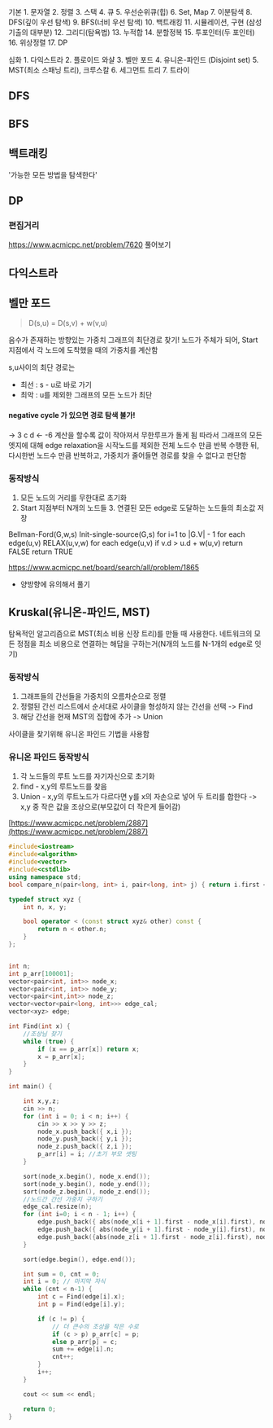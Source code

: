 
기본
	1.	문자열
	2.	정렬
	3.	스택
	4.	큐
	5.	우선순위큐(힙)
	6.	Set, Map
	7.	이분탐색
	8.	DFS(깊이 우선 탐색)
	9.	BFS(너비 우선 탐색)
	10. 백트래킹
	11. 시뮬레이션, 구현 (삼성 기출의 대부분)
	12. 그리디(탐욕법)
	13. 누적합
	14. 분할정복
	15. 투포인터(두 포인터)
	16. 위상정렬
	17. DP

심화
	1.	다익스트라
	2.	플로이드 와샬
	3.	벨만 포드
	4.	유니온-파인드 (Disjoint set)
	5.	MST(최소 스패닝 트리), 크루스칼
	6.	세그먼트 트리
	7.	트라이

## DFS

## BFS

## 백트래킹
'가능한 모든 방법을 탐색한다'

## DP

### 편집거리
https://www.acmicpc.net/problem/7620 풀어보기

## 다익스트라

## 벨만 포드
> D(s,u) = D(s,v) + w(v,u)

음수가 존재하는 방향있는 가중치 그래프의 최단경로 찾기!
노드가 주체가 되어, Start지점에서 각 노드에 도착했을 때의 가중치를 계산함

s,u사이의 최단 경로는 
- 최선 : s - u로 바로 가기
- 최악 : u를 제외한 그래프의 모든 노드가 최단

#### negative cycle 가 있으면 경로 탐색 불가!
   -> 3
c          d
    <- -6
계산을 할수록 값이 작아져서 무한루프가 돌게 됨
따라서 그래프의 모든 엣지에 대해 edge relaxation을 시작노드를 제외한 전체 노드수 만큼 반복 수행한 뒤,
다시한번 노드수 만큼 반복하고, 가중치가 줄어들면 경로를 찾을 수 없다고 판단함

### 동작방식
1. 모든 노드의 거리를 무한대로 초기화
2. Start 지점부터 N개의 노드들
	3. 연결된 모든 edge로 도달하는 노드들의 최소값 저장
 
Bellman-Ford(G,w,s)
Init-single-source(G,s)
for i=1 to |G.V| - 1
	for each edge(u,v)
		RELAX(u,v,w)
for each edge(u,v)
	if v.d > u.d + w(u,v)
		return FALSE
return TRUE


https://www.acmicpc.net/board/search/all/problem/1865
* 양방향에 유의해서 풀기

## Kruskal(유니온-파인드, MST)

탐욕적인 알고리즘으로 MST(최소 비용 신장 트리)를 만들 때 사용한다.
네트워크의 모든 정점을 최소 비용으로 연결하는 해답을 구하는거(N개의 노드를 N-1개의 edge로 잇기)

### 동작방식
1. 그래프들의 간선들을 가중치의 오름차순으로 정렬
2. 정렬된 간선 리스트에서 순서대로 사이클을 형성하지 않는 간선을 선택 -> Find
3. 해당 간선을 현재 MST의 집합에 추가 -> Union

사이클을 찾기위해 유니온 파인드 기법을 사용함

### 유니온 파인드 동작방식
1. 각 노드들의 루트 노드를 자기자신으로 초기화
2. find - x,y의 루트노드를 찾음
3. Union - x,y의 루트노드가 다르다면 y를 x의 자손으로 넣어 두 트리를 합한다
	-> x,y 중 작은 값을 조상으로(부모값이 더 작은게 들어감)
	
[https://www.acmicpc.net/problem/2887](https://www.acmicpc.net/problem/2887)

```c++
#include<iostream>
#include<algorithm>
#include<vector>
#include<cstdlib>
using namespace std;
bool compare_n(pair<long, int> i, pair<long, int> j) { return i.first < j.first; }

typedef struct xyz {
	int n, x, y;

	bool operator < (const struct xyz& other) const {
		return n < other.n;
	}
};


int n;
int p_arr[100001];
vector<pair<int, int>> node_x;
vector<pair<int, int>> node_y;
vector<pair<int,int>> node_z;
vector<vector<pair<long, int>>> edge_cal;
vector<xyz> edge;

int Find(int x) {
	//조상님 찾기
	while (true) {
		if (x == p_arr[x]) return x;
		x = p_arr[x];
	}
}

int main() {

	int x,y,z;
	cin >> n;
	for (int i = 0; i < n; i++) {
		cin >> x >> y >> z;
		node_x.push_back({ x,i });
		node_y.push_back({ y,i });
		node_z.push_back({ z,i });
		p_arr[i] = i; //초기 부모 셋팅
	}

	sort(node_x.begin(), node_x.end());
	sort(node_y.begin(), node_y.end());
	sort(node_z.begin(), node_z.end());
	//노드간 간선 가중치 구하기
	edge_cal.resize(n);
	for (int i=0; i < n - 1; i++) {
		edge.push_back({ abs(node_x[i + 1].first - node_x[i].first), node_x[i].second, node_x[i + 1].second }); // edge= {x 가중치,i, j}
		edge.push_back({ abs(node_y[i + 1].first - node_y[i].first), node_y[i].second, node_y[i + 1].second });
		edge.push_back({abs(node_z[i + 1].first - node_z[i].first), node_z[i].second, node_z[i + 1].second });
	}

	sort(edge.begin(), edge.end());

	int sum = 0, cnt = 0;
	int i = 0; // 마지막 자식
	while (cnt < n-1) {
		int c = Find(edge[i].x);
		int p = Find(edge[i].y);

		if (c != p) {
			// 더 큰수의 조상을 작은 수로
			if (c > p) p_arr[c] = p;
			else p_arr[p] = c;
			sum += edge[i].n;
			cnt++;
		}
		i++;
	}

	cout << sum << endl;

	return 0;
}
```


<!--stackedit_data:
eyJoaXN0b3J5IjpbMTMwMjc3NDcxMiw4NzI3MjU4NzksLTY3Mj
M5MzI3NiwxNjMzMjcxNDk4XX0=
-->